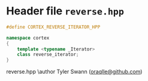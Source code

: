# Header file `reverse.hpp`

``` cpp
#define CORTEX_REVERSE_ITERATOR_HPP

namespace cortex
{
    template <typename _Iterator>
    class reverse_iterator;
}
```

reverse.hpp \\author Tyler Swann (oraqlle@github.com)
